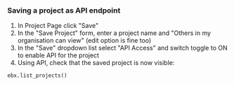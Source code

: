 ### Saving a project as API endpoint



1. In Project Page click "Save"
2. In the "Save Project" form, enter a project name and "Others in my organisation can view" (edit option is fine too)
3. In the "Save" dropdown list select "API Access" and switch toggle to ON to enable API for the project
4. Using API, check that the saved project is now visible:

```
ebx.list_projects()
``` 
